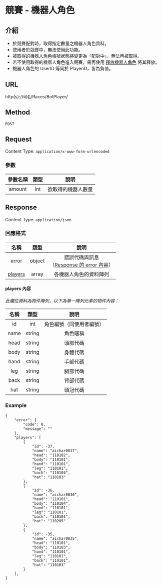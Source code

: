 # 競賽 - 機器人角色

## 介紹

- 於競賽配對時，取得指定數量之機器人角色資料。
- 使用者於競賽中，無法使用此功能。
- 被取得的機器人角色帳號狀態將變更為「配對中」，無法再被取得。
- 若不使用取得的機器人角色進入競賽，需再使用 [釋放機器人角色](BotPlayerRelease.md) 將其釋放。
- 機器人角色的 UserID 等同於 PlayeriD，皆為負值。

## URL

http(s)://`域名`/Races/BotPlayer/

## Method

`POST`

## Request

Content Type: `application/x-www-form-urlencoded`

### 參數

| 參數名稱 | 類型 | 說明 |
|:-:|:-:|:-:|
| amount | int | 欲取得的機器人數量 |

## Response

Content Type: `application/json`

### 回應格式

| 名稱 | 類型 | 說明 |
|:-:|:-:|:-:|
| error | object | 錯誤代碼與訊息<br>（[Response 的 error 內容](../response.md#error)） |
| [players](#players) | array | 各機器人角色的資料陣列 |

#### <span id="players"> players 內容</span>

_此欄位資料為物件陣列，以下為單一陣列元素的物件內容：_

| 名稱 | 類型 | 說明 |
|:-:|:-:|:-:|
| id | int | 角色編號（同使用者編號） |
| name | string | 角色暱稱 |
| head | string | 頭部代碼 |
| body | string | 身體代碼 |
| hand | string | 手部代碼 |
| leg | string | 腿部代碼 |
| back | string | 背部代碼 |
| hat | string | 頭冠代碼 |

### Example

	{
	    "error": {
	        "code": 0,
	        "message": ""
	    },
	    "players": [
	        {
	            "id": -37,
	            "name": "aichar0037",
	            "head": "110102",
	            "body": "110101",
	            "hand": "110101",
	            "leg": "110101",
	            "back": "110104",
	            "hat": "110103"
	        },
	        {
	            "id": -36,
	            "name": "aichar0036",
	            "head": "110101",
	            "body": "110104",
	            "hand": "110101",
	            "leg": "110101",
	            "back": "110101",
	            "hat": "110205"
	        },
	        {
	            "id": -35,
	            "name": "aichar0035",
	            "head": "110101",
	            "body": "110103",
	            "hand": "110101",
	            "leg": "110101",
	            "back": "110101",
	            "hat": "110103"
	        }
	    ],
	}